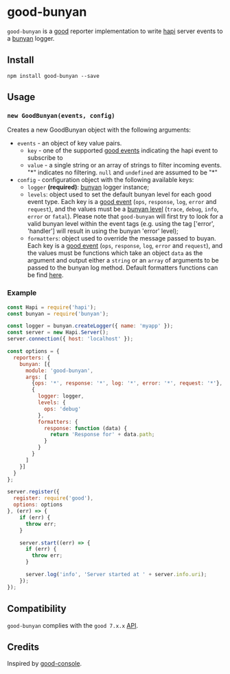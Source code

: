 # good-bunyan

`good-bunyan` is a [good](https://github.com/hapijs/good) reporter implementation to write [hapi](http://hapijs.com/) server events to a [bunyan](https://github.com/trentm/node-bunyan/) logger.

## Install

```
npm install good-bunyan --save
```

## Usage

### `new GoodBunyan(events, config)`
Creates a new GoodBunyan object with the following arguments:

- `events` - an object of key value pairs.
  - `key` - one of the supported [good events](https://github.com/hapijs/good) indicating the hapi event to subscribe to
  - `value` - a single string or an array of strings to filter incoming events. "\*" indicates no filtering. `null` and `undefined` are assumed to be "\*"
- `config` - configuration object with the following available keys:
  - `logger` **(required)**: [bunyan](https://github.com/trentm/node-bunyan/) logger instance;
  - `levels`: object used to set the default bunyan level for each good event type. Each key is a [good event](https://github.com/hapijs/good) (`ops`, `response`, `log`, `error` and `request`), and the values must be a [bunyan level](https://github.com/trentm/node-bunyan#levels) (`trace`, `debug`, `info`, `error` or `fatal`). Please note that `good-bunyan` will first try to look for a valid bunyan level within the event tags (e.g. using the tag ['error', 'handler'] will result in using the bunyan 'error' level);
  - `formatters`: object used to override the message passed to buyan. Each key is a [good event](https://github.com/hapijs/good) (`ops`, `response`, `log`, `error` and `request`), and the values must be functions which take an object `data` as the argument and output either a `string` or an `array` of arguments to be passed to the bunyan log method. Default formatters functions can be find [here](lib/formatters.js).

### Example

```javascript
const Hapi = require('hapi');
const bunyan = require('bunyan');

const logger = bunyan.createLogger({ name: 'myapp' });
const server = new Hapi.Server();
server.connection({ host: 'localhost' });

const options = {
  reporters: {
    bunyan: [{
      module: 'good-bunyan',
      args: [
        {ops: '*', response: '*', log: '*', error: '*', request: '*'},
        {
          logger: logger,
          levels: {
            ops: 'debug'
          },
          formatters: {
            response: function (data) {
              return 'Response for' + data.path;
            }
          }
        }
      ]
    }]
  }
};

server.register({
  register: require('good'),
  options: options
}, (err) => {
    if (err) {
      throw err;
    }

    server.start((err) => {
      if (err) {
        throw err;
      }

      server.log('info', 'Server started at ' + server.info.uri);
    });
});
```

## Compatibility

`good-bunyan` complies with the `good 7.x.x` [API](https://github.com/hapijs/good/blob/master/API.md).

## Credits

Inspired by [good-console](https://github.com/hapijs/good-console/).
